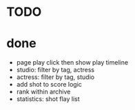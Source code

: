 # TODO

# done

- page play click then show play timeline
- studio: filter by tag, actress
- actress: filter by tag, studio
- add shot to score logic
- rank within archive
- statistics: shot flay list

